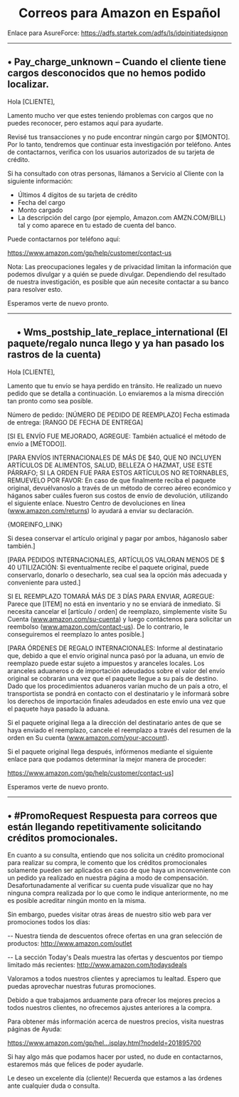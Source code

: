 <H1 align="center"> Correos para Amazon en Español</H1>

Enlace para AsureForce: https://adfs.startek.com/adfs/ls/idpinitiatedsignon

----------------------------------------------------------------------------------------------------------------------------------------
<b>•	Pay_charge_unknown – Cuando el cliente tiene cargos desconocidos que no hemos podido localizar.</b>
----------------------------------------------------------------------------------------------------------------------------------------

Hola [CLIENTE],

Lamento mucho ver que estes teniendo problemas con cargos que no puedes reconocer, pero estamos aquí para ayudarte. 

Revisé tus transacciones y no pude encontrar ningún cargo por $[MONTO]. Por lo tanto, tendremos que continuar esta investigación por teléfono. Antes de contactarnos, verifica con los usuarios autorizados de su tarjeta de crédito.

Si ha consultado con otras personas, llámanos a Servicio al Cliente con la siguiente información:

- Últimos 4 dígitos de su tarjeta de crédito
- Fecha del cargo
- Monto cargado
- La descripción del cargo (por ejemplo, Amazon.com AMZN.COM/BILL) tal y como aparece en tu estado de cuenta del banco.

Puede contactarnos por teléfono aquí:

https://www.amazon.com/gp/help/customer/contact-us

Nota: Las preocupaciones legales y de privacidad limitan la información que podemos divulgar y a quién se puede divulgar. Dependiendo del resultado de nuestra investigación, es posible que aún necesite contactar a su banco para resolver esto.

Esperamos verte de nuevo pronto.

----------------------------------------------------------------------------------------------------------------------------------------
<b> •	Wms_postship_late_replace_international (El paquete/regalo nunca llego y ya han pasado los rastros de la cuenta)</b>
----------------------------------------------------------------------------------------------------------------------------------------

Hola [CLIENTE],

Lamento que tu envío se haya perdido en tránsito. He realizado un nuevo pedido que se detalla a continuación. Lo enviaremos a la misma dirección tan pronto como sea posible.

Número de pedido: [NÚMERO DE PEDIDO DE REEMPLAZO]
Fecha estimada de entrega: [RANGO DE FECHA DE ENTREGA]

[SI EL ENVÍO FUE MEJORADO, AGREGUE:
También actualicé el método de envío a [MÉTODO]].

[PARA ENVÍOS INTERNACIONALES DE MÁS DE $40, QUE NO INCLUYEN ARTÍCULOS DE ALIMENTOS, SALUD, BELLEZA O HAZMAT, USE ESTE PÁRRAFO; SI LA ORDEN FUE PARA ESTOS ARTÍCULOS NO RETORNABLES, REMUEVELO POR FAVOR:
En caso de que finalmente reciba el paquete original, devuélvanoslo a través de un método de correo aéreo económico y háganos saber cuáles fueron sus costos de envío de devolución, utilizando el siguiente enlace. Nuestro Centro de devoluciones en línea (www.amazon.com/returns) lo ayudará a enviar su declaración.

{MOREINFO_LINK}

Si desea conservar el artículo original y pagar por ambos, háganoslo saber también.]

[PARA PEDIDOS INTERNACIONALES, ARTÍCULOS VALORAN MENOS DE $ 40 UTILIZACIÓN:
Si eventualmente recibe el paquete original, puede conservarlo, donarlo o desecharlo, sea cual sea la opción más adecuada y conveniente para usted.]

SI EL REEMPLAZO TOMARÁ MÁS DE 3 DÍAS PARA ENVIAR, AGREGUE:
Parece que [ITEM] no está en inventario y no se enviará de inmediato. Si necesita cancelar el [artículo / orden] de reemplazo, simplemente visite Su Cuenta (www.amazon.com/su-cuenta) y luego contáctenos para solicitar un reembolso (www.amazon.com/contact-us). De lo contrario, le conseguiremos el reemplazo lo antes posible.]

[PARA ÓRDENES DE REGALO INTERNACIONALES:
Informe al destinatario que, debido a que el envío original nunca pasó por la aduana, un envío de reemplazo puede estar sujeto a impuestos y aranceles locales. Los aranceles aduaneros o de importación adeudados sobre el valor del envío original se cobrarán una vez que el paquete llegue a su país de destino. Dado que los procedimientos aduaneros varían mucho de un país a otro, el transportista se pondrá en contacto con el destinatario y le informará sobre los derechos de importación finales adeudados en este envío una vez que el paquete haya pasado la aduana.

Si el paquete original llega a la dirección del destinatario antes de que se haya enviado el reemplazo, cancele el reemplazo a través del resumen de la orden en Su cuenta (www.amazon.com/your-account).

Si el paquete original llega después, infórmenos mediante el siguiente enlace para que podamos determinar la mejor manera de proceder:

https://www.amazon.com/gp/help/customer/contact-us]

Esperamos verte de nuevo pronto.


----------------------------------------------------------------------------------------------------------------------------------------
<b>•	#PromoRequest Respuesta para correos que están llegando repetitivamente solicitando créditos promocionales.</b>
----------------------------------------------------------------------------------------------------------------------------------------

En cuanto a su consulta, entiendo que nos solicita un crédito promocional para realizar su compra, le comento que los créditos promocionales solamente pueden ser aplicados en caso de que haya un inconveniente con un pedido ya realizado en nuestra página a modo de compensación. Desafortunadamente al verificar su cuenta pude visualizar que no hay ninguna compra realizada por lo que como le indique anteriormente, no me es posible acreditar ningún monto en la misma.

Sin embargo, puedes visitar otras áreas de nuestro sitio web para ver promociones todos los días:

-- Nuestra tienda de descuentos ofrece ofertas en una gran selección de productos:
http://www.amazon.com/outlet

-- La sección Today's Deals muestra las ofertas y descuentos por tiempo limitado más recientes:
http://www.amazon.com/todaysdeals

Valoramos a todos nuestros clientes y apreciamos tu lealtad. Espero que puedas aprovechar nuestras futuras promociones.

Debido a que trabajamos arduamente para ofrecer los mejores precios a todos nuestros clientes, no ofrecemos ajustes anteriores a la compra.

Para obtener más información acerca de nuestros precios, visita nuestras páginas de Ayuda:

https://www.amazon.com/gp/hel...isplay.html?nodeId=201895700

Si hay algo más que podamos hacer por usted, no dude en contactarnos, estaremos más que felices de poder ayudarle.

Le deseo un excelente día (cliente)! Recuerda que estamos a las órdenes ante cualquier duda o consulta.
